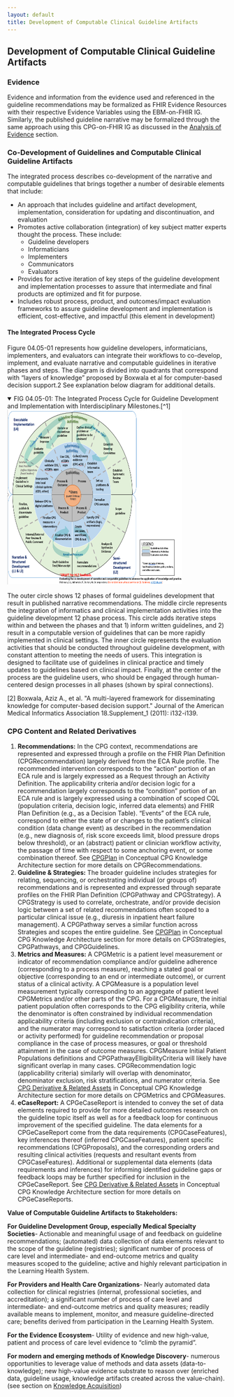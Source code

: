 ```yaml
---
layout: default
title: Development of Computable Clinical Guideline Artifacts
---
```


## **Development of Computable Clinical Guideline Artifacts**

### Evidence

Evidence and information from the evidence used and referenced in the guideline recommendations may be formalized as FHIR Evidence Resources with their respective Evidence Variables using the EBM-on-FHIR IG.  Similarly, the published guideline narrative may be formalized through the same approach using this CPG-on-FHIR IG as discussed in the [Analysis of Evidence](documentation-approach-04-04-analysis-of-evidence-recommendations-reporting.html) <!-- link to - 04.04 !--> section.

### Co-Development of Guidelines and Computable Clinical Guideline Artifacts

The integrated process describes co-development of the narrative and computable guidelines that brings together a number of desirable elements that include:
*	An approach that includes guideline and artifact development, implementation, consideration for updating and discontinuation, and evaluation
*	Promotes active collaboration (integration) of key subject matter experts thought the process.  These include:
    *	Guideline developers
    * Informaticians
    * Implementers
    * Communicators
    * Evaluators
* Provides for active iteration of key steps of the guideline development and implementation processes to assure that intermediate and final products are optimized and fit for purpose.
* Includes robust process, product, and outcomes/impact evaluation frameworks to assure guideline development and implementation is efficient, cost-effective, and impactful (this element in development)

#### The Integrated Process Cycle

Figure 04.05-01 represents how guideline developers, informaticians, implementers, and evaluators can integrate their workflows to co-develop, implement, and evaluate narrative and computable guidelines in iterative phases and steps.  The diagram is divided into quadrants that correspond with “layers of knowledge” proposed by Boxwala et al for computer-based decision support.2 See explanation below diagram for additional details.

<details open>

<summary>
FIG 04.05-01: The Integrated Process Cycle for Guideline Development and Implementation with Interdisciplinary Milestones.[^1]
</summary>

<img src="assets/images/CPG-04.05-01.png" alt="Integrated Process Cycle" class="img-responsive img-rounded center-block" height="400" width="400"/>

</details>

The outer circle shows 12 phases of formal guidelines development that result in published narrative recommendations. The middle circle represents the integration of informatics and clinical implementation activities into the guideline development 12 phase process. This circle adds iterative steps within and between the phases and that 1) inform written guidelines, and 2) result in a computable version of  guidelines that can be more rapidly implemented in clinical settings. The inner circle represents the evaluation activities that should be conducted throughout guideline development, with constant attention to meeting the needs of users. This integration is designed to facilitate use of guidelines in clinical practice and timely updates to guidelines based on clinical impact. Finally, at the center of the process are the guideline users, who should be engaged through human-centered design processes in all phases (shown by spiral connections).

[2] Boxwala, Aziz A., et al. "A multi-layered framework for disseminating knowledge for computer-based decision support." Journal of the American Medical Informatics Association 18.Supplement_1 (2011): i132-i139.

### CPG Content and Related Derivatives

1. **Recommendations:** In the CPG context, recommendations are represented and expressed through a profile on the FHIR Plan Definition (CPGRecommendation) largely derived from the ECA Rule profile.  The recommended intervention corresponds to the “action” portion of an ECA rule and is largely expressed as a Request through an Activity Definition.  The applicability criteria and/or decision logic for a recommendation largely corresponds to the “condition” portion of an ECA rule and is largely expressed using a combination of scoped CQL (population criteria, decision logic, inferred data elements) and FHIR Plan Definition (e.g., as a Decision Table). “Events” of the ECA rule, correspond to either the state of or changes to the patient’s clinical condition (data change event) as described in the recommendation (e.g., new diagnosis of, risk score exceeds limit, blood pressure drops below threshold), or an (abstract) patient or clinician workflow activity, the passage of time with respect to some anchoring event, or some combination thereof.  See [CPGPlan](documentation-approach-12-03-cpg-plan.html) <!-- link to - 12.03 !--> in Conceptual CPG Knowledge Architecture section for more details on CPGRecommendations.
2. **Guideline & Strategies:**  The broader guideline includes strategies for relating, sequencing, or orchestrating individual (or groups of) recommendations and is represented and expressed through separate profiles on the  FHIR Plan Definition (CPGPathway and CPGStrategy).  A CPGStrategy is used to correlate, orchestrate, and/or provide decision logic between a set of related recommendations often scoped to a particular clinical issue (e.g., diuresis in inpatient heart failure management). A CPGPathway serves a similar function across Strategies and scopes the entire guideline.  See [CPGPlan](documentation-approach-12-03-cpg-plan.html) <!-- link to - 12.03 !--> in Conceptual CPG Knowledge Architecture section for more details on CPGStrategies, CPGPathways, and CPGGuidelines.
3. **Metrics and Measures:**  A CPGMetric is a patient level measurement or indicator of recommendation compliance and/or guideline adherence (corresponding to a process measure), reaching a stated goal or objective (corresponding to an end or intermediate outcome), or current status of a clinical activity.  A CPGMeasure is a population level measurement typically corresponding to an aggregate of patient level CPGMetrics and/or other parts of the CPG.  For a CPGMeasure, the initial patient population often corresponds to the CPG eligibility criteria, while the denominator is often constrained by individual recommendation applicability criteria (including exclusion or contraindication criteria), and the numerator may correspond to satisfaction criteria (order placed or activity performed)  for guideline recommendation or proposal compliance in the case of process measures, or goal or threshold attainment in the case of outcome measures.  CPGMeasure Initial Patient Populations definitions and CPGPathwayElligibilityCriteria will likely have significant overlap in many cases.  CPGRecommendation logic (applicability criteria) similarly will overlap with denominator, denominator exclusion, risk stratifications, and numerator criteria.  See [CPG Derivative & Related Assets](documentation-approach-12-07-cpg-derivative-and-related-assets.html) <!-- link to - 12.07 !--> in Conceptual CPG Knowledge Architecture section for more details on CPGMetrics and CPGMeasures.
4. **eCaseReport:**  A CPGeCaseReport is intended to convey the set of data elements required to provide for more detailed outcomes research on the guideline topic itself as well as for a feedback loop for continuous improvement of the specified  guideline.  The data elements for a CPGeCaseReport come from the data requirements (CPGCaseFeatures), key inferences thereof (inferred CPGCaseFeatures), patient specific recommendations (CPGProposals), and the corresponding orders and resulting clinical activities (requests and resultant events from CPGCaseFeatures).  Additional or supplemental data elements (data requirements and inferences) for informing identified guideline gaps or feedback loops may be further specified for inclusion in the CPGeCaseReport. See [CPG Derivative & Related Assets](documentation-approach-12-07-cpg-derivative-and-related-assets.html) <!-- link to - 12.07 !--> in Conceptual CPG Knowledge Architecture section for more details on CPGeCaseReports.

**Value of Computable Guideline Artifacts to Stakeholders:**

**For Guideline Development Group, especially Medical Specialty Societies**- Actionable and meaningful usage of and feedback on guideline recommendations; (automated) data collection of data elements relevant to the scope of the guideline (registries); significant number of process of care level and intermediate- and end-outcome metrics and quality measures scoped to the guideline; active and highly relevant participation in the Learning Health System.


**For Providers and Health Care Organizations**- Nearly automated data collection for clinical registries (internal, professional societies, and accreditation); a significant number of process of care level and intermediate- and end-outcome metrics and quality measures; readily available means to implement, monitor, and measure guideline-directed care; benefits derived from participation in the Learning Health System.


**For the Evidence Ecosystem**- Utility of evidence and new high-value, patient and process of care level evidence to “climb the pyramid”.


**For modern and emerging methods of Knowledge Discovery**- numerous opportunities to leverage value of methods and data assets (data-to-knowledge); new high-value evidence substrate to reason over (enriched data, guideline usage, knowledge artifacts created across the value-chain).  (see section on [Knowledge Acquisition](documentation-approach-05-01-knowledge-acquisition.html)) <!-- link to - 05. !-->
